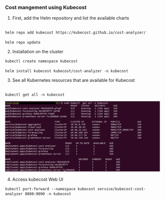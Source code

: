 ### Cost mangement using Kubecost

1. First, add the Helm repository and list the available charts

```

helm repo add kubecost https://kubecost.github.io/cost-analyzer/

helm repo update
```

2. Installation on the cluster

```
kubectl create namespace kubecost 

helm install kubecost kubecost/cost-analyzer -n kubecost
```

3. See all Kubernetes resources that are available for Kubecost

```

kubectl get all -n kubecost
```
![All the Kubecost Ressources](assets/images/cost/getall.png)


4. Access kubecost Web UI

```
kubectl port-forward --namespace kubecost service/kubecost-cost-analyzer 8080:9090 -n kubecost

```



